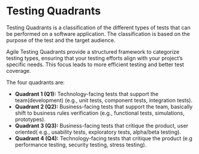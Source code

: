 # Testing Quadrants

Testing Quadrants is a classification of the different types of tests that can be performed on a software application. The classification is based on the purpose of the test and the target audience. 

Agile Testing Quadrants provide a structured framework to categorize testing types, ensuring that your testing efforts align with your project’s specific needs. This focus leads to more efficient testing and better test coverage.

The four quadrants are:
- **Quadrant 1 (Q1):** Technology-facing tests that support the team(development) (e.g., unit tests, component tests, integration tests).
- **Quadrant 2 (Q2):** Business-facing tests that support the team, basically shift to business rules verification (e.g., functional tests, simulations, prototypes).
- **Quadrant 3 (Q3):** Business-facing tests that critique the product, user oriented( e.g., usability tests, exploratory tests, alpha/beta testing).
- **Quadrant 4 (Q4):** Technology-facing tests that critique the product (e.g performance testing, security testing, stress testing).

